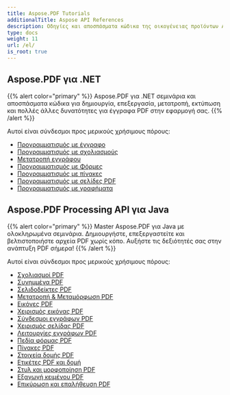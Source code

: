 ```yaml
---
title: Aspose.PDF Tutorials
additionalTitle: Aspose API References
description: Οδηγίες και αποσπάσματα κώδικα της οικογένειας προϊόντων Aspose.PDF. Περιλαμβάνει βασικά και εκ των προτέρων σεμινάρια χρήσης του Aspose.PDF.
type: docs
weight: 11
url: /el/
is_root: true
---
```


## Aspose.PDF για .NET
{{% alert color="primary" %}}
Aspose.PDF για .NET σεμινάρια και αποσπάσματα κώδικα για δημιουργία, επεξεργασία, μετατροπή, εκτύπωση και πολλές άλλες δυνατότητες για έγγραφα PDF στην εφαρμογή σας. 
{{% /alert %}}

Αυτοί είναι σύνδεσμοι προς μερικούς χρήσιμους πόρους:
- [Προγραμματισμός με έγγραφο](./net/programming-with-document/)
- [Προγραμματισμός με σχολιασμούς](./net/annotations/)  
- [Μετατροπή εγγράφου](./net/document-conversion/)
- [Προγραμματισμός με Φόρμες](./net/programming-with-forms/)
- [Προγραμματισμός με πίνακες](./net/programming-with-tables/) 
- [Προγραμματισμός με σελίδες PDF](./net/programming-with-pdf-pages/)
- [Προγραμματισμός με γραφήματα](./net/programming-with-graphs/)
 
## Aspose.PDF Processing API για Java
{{% alert color="primary" %}}
Master Aspose.PDF για Java με ολοκληρωμένα σεμινάρια. Δημιουργήστε, επεξεργαστείτε και βελτιστοποιήστε αρχεία PDF χωρίς κόπο. Αυξήστε τις δεξιότητές σας στην ανάπτυξη PDF σήμερα!
{{% /alert %}}

Αυτοί είναι σύνδεσμοι προς μερικούς χρήσιμους πόρους:
- [Σχολιασμοί PDF](./java/pdf-annotations/)
- [Συνημμένα PDF](./java/pdf-attachments/)
- [Σελιδοδείκτες PDF](./java/pdf-bookmarks/)
- [Μετατροπή & Μεταμόρφωση PDF](./java/pdf-conversion-transformation/)
- [Εικόνες PDF](./java/pdf-images/)
- [Χειρισμός εικόνας PDF](./java/pdf-image-manipulation/)
- [Σύνδεσμοι εγγράφων PDF](./java/pdf-document-links/)
- [Χειρισμός σελίδας PDF](./java/pdf-page-manipulation/)
- [Λειτουργίες εγγράφων PDF](./java/pdf-document-operations/)
- [Πεδία φόρμας PDF](./java/pdf-form-fields/)
- [Πίνακες PDF](./java/pdf-tables/)
- [Στοιχεία δομής PDF](./java/pdf-structure-elements/)
- [Ετικέτες PDF και δομή](./java/pdf-tags-and-structure/)
- [Στυλ και μορφοποίηση PDF](./java/pdf-styles-and-formatting/)
- [Εξαγωγή κειμένου PDF](./java/pdf-text-extraction/)
- [Επικύρωση και επαλήθευση PDF](./java/pdf-validation-and-verification/)

